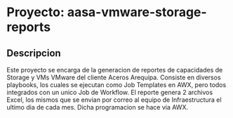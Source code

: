 # Proyecto: aasa-vmware-storage-reports

## Descripcion
Este proyecto se encarga de la generacion de reportes de capacidades de Storage y VMs VMware del cliente Aceros Arequipa. Consiste en diversos playbooks, los cuales se ejecutan como Job Templates en AWX, pero todos integrados con un unico Job de Workflow.
El reporte genera 2 archivos Excel, los mismos que se envian por correo al equipo de Infraestructura el ultimo dia de cada mes. Dicha programacion se hace via AWX.

